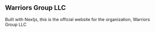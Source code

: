 ## Warriors Group LLC

Built with Nextjs, this is the official website for the organization, Warriors Group LLC
